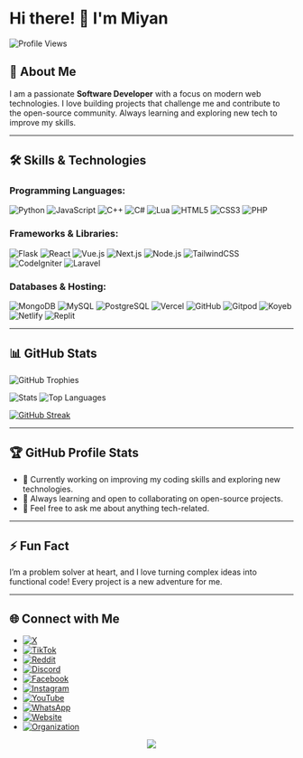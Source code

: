 # Hi there! 👋 I'm Miyan

![Profile Views](https://komarev.com/ghpvc/?username=Miyan0001&label=Profile%20views&color=0e75b6&style=flat)

## 🌟 About Me
I am a passionate **Software Developer** with a focus on modern web technologies. I love building projects that challenge me and contribute to the open-source community. Always learning and exploring new tech to improve my skills.

---

## 🛠️ Skills & Technologies

### Programming Languages:
![Python](https://img.shields.io/badge/-Python-black?style=flat-square&logo=Python)
![JavaScript](https://img.shields.io/badge/-JavaScript-black?style=flat-square&logo=javascript)
![C++](https://img.shields.io/badge/-C++-black?style=flat-square&logo=cplusplus)
![C#](https://img.shields.io/badge/-C%23-black?style=flat-square&logo=csharp)
![Lua](https://img.shields.io/badge/-Lua-black?style=flat-square&logo=Lua)
![HTML5](https://img.shields.io/badge/-HTML5-black?style=flat-square&logo=html5)
![CSS3](https://img.shields.io/badge/-CSS3-black?style=flat-square&logo=css3)
![PHP](https://img.shields.io/badge/-PHP-black?style=flat-square&logo=php)

### Frameworks & Libraries:
![Flask](https://img.shields.io/badge/-Flask-black?style=flat-square&logo=flask)
![React](https://img.shields.io/badge/-React-black?style=flat-square&logo=react)
![Vue.js](https://img.shields.io/badge/-Vue.js-black?style=flat-square&logo=vue.js)
![Next.js](https://img.shields.io/badge/-Next.js-black?style=flat-square&logo=next.js)
![Node.js](https://img.shields.io/badge/-Node.js-black?style=flat-square&logo=Node.js)
![TailwindCSS](https://img.shields.io/badge/-TailwindCSS-black?style=flat-square&logo=tailwindcss)
![CodeIgniter](https://img.shields.io/badge/-CodeIgniter-black?style=flat-square&logo=codeigniter)
![Laravel](https://img.shields.io/badge/-Laravel-black?style=flat-square&logo=laravel)

### Databases & Hosting:
![MongoDB](https://img.shields.io/badge/-MongoDB-black?style=flat-square&logo=mongodb)
![MySQL](https://img.shields.io/badge/-MySQL-black?style=flat-square&logo=mysql)
![PostgreSQL](https://img.shields.io/badge/-PostgreSQL-black?style=flat-square&logo=postgresql)
![Vercel](https://img.shields.io/badge/-Vercel-black?style=flat-square&logo=vercel)
![GitHub](https://img.shields.io/badge/-GitHub-black?style=flat-square&logo=github)
![Gitpod](https://img.shields.io/badge/-Gitpod-black?style=flat-square&logo=gitpod)
![Koyeb](https://img.shields.io/badge/-Koyeb-black?style=flat-square&logo=koyeb)
![Netlify](https://img.shields.io/badge/-Netlify-black?style=flat-square&logo=netlify)
![Replit](https://img.shields.io/badge/-Replit-black?style=flat-square&logo=replit)

---

## 📊 GitHub Stats

![GitHub Trophies](https://github-profile-trophy.vercel.app/?username=Miyan0001&theme=radical&no-frame=false&no-bg=true&margin-w=4)

![Stats](https://github-readme-stats.vercel.app/api?username=Miyan0001&show_icons=true&theme=radical&include_all_commits=true&count_private=true)
![Top Languages](https://github-readme-stats.vercel.app/api/top-langs/?username=Miyan0001&layout=compact&langs_count=7&theme=radical)

[![GitHub Streak](https://streak-stats.demolab.com?user=Miyan0001&theme=radical)](https://git.io/streak-stats)

---

## 🏆 GitHub Profile Stats
- 🔭 Currently working on improving my coding skills and exploring new technologies.
- 🌱 Always learning and open to collaborating on open-source projects.
- 💬 Feel free to ask me about anything tech-related.

---

## ⚡ Fun Fact
I’m a problem solver at heart, and I love turning complex ideas into functional code! Every project is a new adventure for me.

---

## 🌐 Connect with Me

- [![X](https://img.shields.io/badge/X-%23000000.svg?style=for-the-badge&logo=X&logoColor=white)](https://x.com/miyan0001)
- [![TikTok](https://img.shields.io/badge/TikTok-%23000000.svg?style=for-the-badge&logo=TikTok&logoColor=white)](https://tiktok.com/@Miyan0001)
- [![Reddit](https://img.shields.io/badge/Reddit-%23FF4500.svg?style=for-the-badge&logo=Reddit&logoColor=white)](https://reddit.com/user/misonomiyan)
- [![Discord](https://img.shields.io/badge/Discord-%237289DA.svg?style=for-the-badge&logo=discord&logoColor=white)](https://discord.com/users/miyan0001)
- [![Facebook](https://img.shields.io/badge/Facebook-%231877F2.svg?style=for-the-badge&logo=Facebook&logoColor=white)](https://www.facebook.com/profile.php?id=100095432057687)
- [![Instagram](https://img.shields.io/badge/Instagram-%23E4405F.svg?style=for-the-badge&logo=Instagram&logoColor=white)](https://instagram.com/miyanli0001)
- [![YouTube](https://img.shields.io/badge/YouTube-%23FF0000.svg?style=for-the-badge&logo=YouTube&logoColor=white)](https://youtube.com/@Miyan0001)
- [![WhatsApp](https://img.shields.io/badge/WhatsApp-25D366?style=for-the-badge&logo=whatsapp&logoColor=white)](https://wa.me/6283890667327)
- [![Website](https://img.shields.io/badge/Website-4A154B?style=for-the-badge&logo=vercel&logoColor=white)](https://miyanapi.vercel.app)
- [![Organization](https://img.shields.io/badge/Organization-000000?style=for-the-badge&logo=vercel&logoColor=white)](https://vercel.com/Miyan-org)

<p align="center">
  <img src="https://capsule-render.vercel.app/api?type=waving&color=gradient&height=60&section=footer"/>
</p>